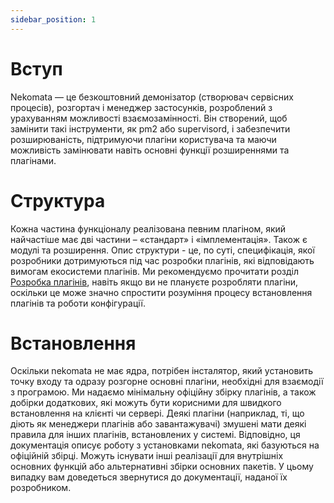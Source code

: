 ```yaml
---
sidebar_position: 1
---
```


# Вступ
Nekomata — це безкоштовний демонізатор (створювач сервісних процесів), розгортач і менеджер застосунків, розроблений з урахуванням можливості взаємозамінності. Він створений, щоб замінити такі інструменти, як pm2 або supervisord, і забезпечити розширюваність, підтримуючи плагіни користувача та маючи можливість замінювати навіть основні функції розширеннями та плагінами.
# Структура
Кожна частина функціоналу реалізована певним плагіном, який найчастіше має дві частини – «стандарт» і «імплементація». Також є модулі та розширення. Опис структури - це, по суті, специфікація, якої розробники дотримуються під час розробки плагінів, які відповідають вимогам екосистеми плагінів. Ми рекомендуємо прочитати розділ [Розробка плагінів](category/developing-plugins), навіть якщо ви не плануєте розробляти плагіни, оскільки це може значно спростити розуміння процесу встановлення плагінів та роботи конфігурації.
# Встановлення
Оскільки nekomata не має ядра, потрібен інсталятор, який установить точку входу та одразу розгорне основні плагіни, необхідні для взаємодії з програмою. Ми надаємо мінімальну офіційну збірку плагінів, а також добірки додаткових, які можуть бути корисними для швидкого встановлення на клієнті чи сервері.
Деякі плагіни (наприклад, ті, що діють як менеджери плагінів або завантажувачі) змушені мати деякі правила для інших плагінів, встановлених у системі. Відповідно, ця документація описує роботу з установками nekomata, які базуються на офіційній збірці. Можуть існувати інші реалізації для внутрішніх основних функцій або альтернативні збірки основних пакетів. У цьому випадку вам доведеться звернутися до документації, наданої їх розробником.